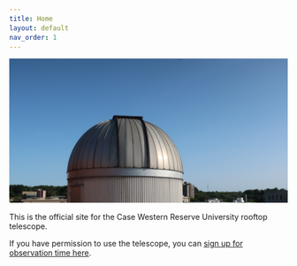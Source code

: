 ```yaml
---
title: Home
layout: default
nav_order: 1
---
```

![an image of the observatory against a clear day sky](assets/observatory_outside.jpg)

This is the official site for the Case Western Reserve University rooftop telescope.

If you have permission to use the telescope, you can [sign up for observation time here]().